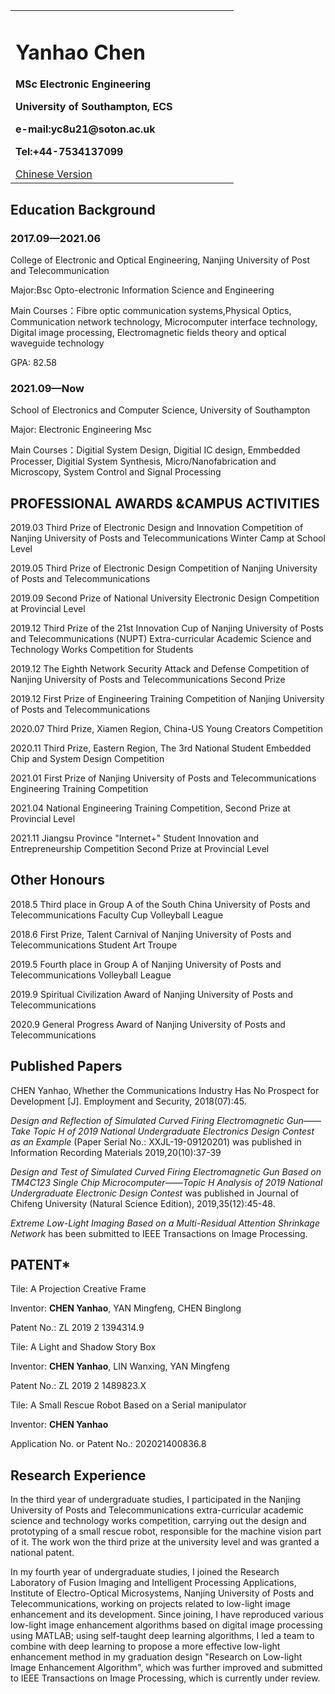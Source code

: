 <table border="0">
  <tr>
    <td width="75%">
      <h1>Yanhao Chen</h1>
      <p><b>MSc Electronic Engineering</b></p>
      <p><b>University of Southampton, ECS</b></p>
      <p><b>e-mail:yc8u21@soton.ac.uk</b></p>
      <p><b>Tel:+44-7534137099</b></p>
      <a href="index.html">Chinese Version</a>
    </td>
  </tr>
</table>



## Education Background

### 2017.09—2021.06

College of Electronic and Optical Engineering,  Nanjing University of Post and Telecommunication      

Major:Bsc Opto-electronic Information Science and Engineering    

Main Courses：Fibre optic communication systems,Physical Optics, Communication network technology, Microcomputer interface technology, Digital image processing, Electromagnetic fields theory and optical waveguide technology 

GPA: 82.58

### 2021.09—Now	

School of Electronics and Computer Science, University of Southampton 

Major: Electronic Engineering Msc

Main Courses：Digitial System Design, Digitial IC design, Emmbedded Processer, Digitial System Synthesis, Micro/Nanofabrication and Microscopy, System Control and Signal Processing

## PROFESSIONAL AWARDS &CAMPUS ACTIVITIES

2019.03 Third Prize of Electronic Design and Innovation Competition of Nanjing University of Posts and Telecommunications Winter Camp at School Level

2019.05 Third Prize of Electronic Design Competition of Nanjing University of Posts and Telecommunications

2019.09 Second Prize of National University Electronic Design Competition at Provincial Level

2019.12 Third Prize of the 21st Innovation Cup of Nanjing University of Posts and Telecommunications (NUPT) Extra-curricular Academic Science and Technology Works Competition for Students

2019.12 The Eighth Network Security Attack and Defense Competition of Nanjing University of Posts and Telecommunications Second Prize

2019.12 First Prize of Engineering Training Competition of Nanjing University of Posts and Telecommunications

2020.07 Third Prize, Xiamen Region, China-US Young Creators Competition

2020.11 Third Prize, Eastern Region, The 3rd National Student Embedded Chip and System Design Competition

2021.01 First Prize of Nanjing University of Posts and Telecommunications Engineering Training Competition

2021.04 National Engineering Training Competition, Second Prize at Provincial Level

2021.11 Jiangsu Province "Internet+" Student Innovation and Entrepreneurship Competition Second Prize at Provincial Level


## Other Honours

2018.5 Third place in Group A of the South China University of Posts and Telecommunications Faculty Cup Volleyball League

2018.6 First Prize, Talent Carnival of Nanjing University of Posts and Telecommunications Student Art Troupe

2019.5 Fourth place in Group A of Nanjing University of Posts and Telecommunications Volleyball League

2019.9 Spiritual Civilization Award of Nanjing University of Posts and Telecommunications

2020.9 General Progress Award of Nanjing University of Posts and Telecommunications

## Published Papers

CHEN Yanhao, Whether the Communications Industry Has No Prospect for Development [J]. Employment and Security, 2018(07):45. 

*Design and Reflection of Simulated Curved Firing Electromagnetic Gun——Take Topic H of 2019 National* *Undergraduate Electronics Design Contest as an Example* (Paper Serial No.: XXJL-19-09120201) was published in Information Recording Materials 2019,20(10):37-39 

*Design and Test of Simulated Curved Firing Electromagnetic Gun Based on TM4C123 Single Chip* *Microcomputer——Topic H Analysis of 2019 National Undergraduate Electronic Design Contest* was published in Journal of Chifeng University (Natural Science Edition), 2019,35(12):45-48. 

*Extreme Low-Light Imaging Based on a Multi-Residual Attention Shrinkage Network* has been submitted to IEEE Transactions on Image Processing.

## PATENT*

Tile: A Projection Creative Frame 

Inventor: **CHEN Yanhao**, YAN Mingfeng, CHEN Binglong 

Patent No.: ZL 2019 2 1394314.9 

Tile: A Light and Shadow Story Box 

Inventor: **CHEN Yanhao**, LIN Wanxing, YAN Mingfeng

Patent No.: ZL 2019 2 1489823.X 

Tile: A Small Rescue Robot Based on a Serial manipulator 

Inventor: **CHEN Yanhao** 

Application No. or Patent No.: 202021400836.8 

## Research Experience

In the third year of undergraduate studies, I participated in the Nanjing University of Posts and Telecommunications extra-curricular academic science and technology works competition, carrying out the design and prototyping of a small rescue robot, responsible for the machine vision part of it. The work won the third prize at the university level and was granted a national patent.

In my fourth year of undergraduate studies, I joined the Research Laboratory of Fusion Imaging and Intelligent Processing Applications, Institute of Electro-Optical Microsystems, Nanjing University of Posts and Telecommunications, working on projects related to low-light image enhancement and its development. Since joining, I have reproduced various low-light image enhancement algorithms based on digital image processing using MATLAB; using self-taught deep learning algorithms, I led a team to combine with deep learning to propose a more effective low-light enhancement method in my graduation design "Research on Low-light Image Enhancement Algorithm", which was further improved and submitted to IEEE Transactions on Image Processing, which is currently under review.
